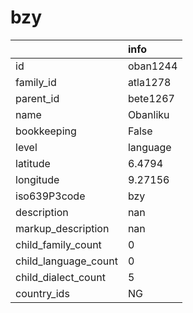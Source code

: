 # bzy
|                      | info     |
|:---------------------|:---------|
| id                   | oban1244 |
| family_id            | atla1278 |
| parent_id            | bete1267 |
| name                 | Obanliku |
| bookkeeping          | False    |
| level                | language |
| latitude             | 6.4794   |
| longitude            | 9.27156  |
| iso639P3code         | bzy      |
| description          | nan      |
| markup_description   | nan      |
| child_family_count   | 0        |
| child_language_count | 0        |
| child_dialect_count  | 5        |
| country_ids          | NG       |